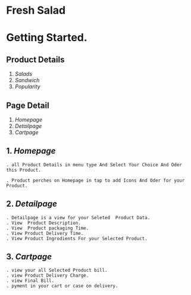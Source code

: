 # Fresh Salad


# Getting Started.

## Product Details

1. *Salads*
2. *Sandwich*
3. *Popularity*

## Page Detail

1. *Homepage*
2. *Detailpage*
3. *Cartpage*

## 1. *Homepage*

    . all Product Details in menu type And Select Your Choice And Oder this Product.

    . Product perches on Homepage in tap to add Icons And Oder for your Product.

## 2. *Detailpage*

    . Detailpage is a view for your Seleted  Product Data.
    . View  Product Description.
    . View  Product packaging Time.
    . View Product Delivery Time.
    . View Product Ingrodients For your Selected Product.

## 3. *Cartpage*

    . view your all Selected Product bill.
    . view Product Delivery Charge.
    . view Final Bill.
    . pyment in your cart or case on delivery.



